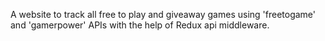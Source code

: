 A website to track all free to play and giveaway games using 'freetogame' and 'gamerpower' APIs with the help of Redux api middleware.